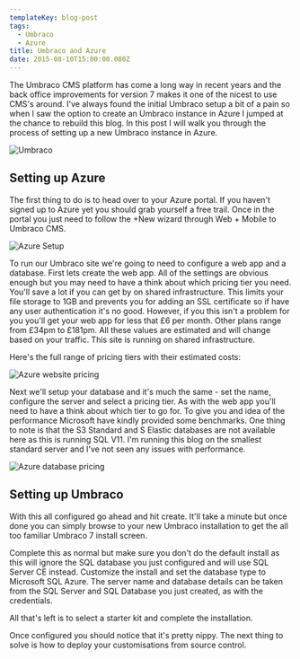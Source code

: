 ```yaml
---
templateKey: blog-post
tags:
  - Umbraco
  - Azure
title: Umbraco and Azure
date: 2015-08-10T15:00:00.000Z
---
```


The Umbraco CMS platform has come a long way in recent years and the back office improvements for version 7 makes it one of the nicest to use CMS's around. I've always found the initial Umbraco setup a bit of a pain so when I saw the option to create an Umbraco instance in Azure I jumped at the chance to rebuild this blog. In this post I will walk you through the process of setting up a new Umbraco instance in Azure.

![Umbraco][0]

## Setting up Azure

The first thing to do is to head over to your Azure portal. If you haven't signed up to Azure yet you should grab yourself a free trail. Once in the portal you just need to follow the +New wizard through Web + Mobile to Umbraco CMS.

![Azure Setup][1]

To run our Umbraco site we're going to need to configure a web app and a database. First lets create the web app. All of the settings are obvious enough but you may need to have a think about which pricing tier you need. You'll save a lot if you can get by on shared infrastructure. This limits your file storage to 1GB and prevents you for adding an SSL certificate so if have any user authentication it's no good. However, if you this isn't a problem for you you'll get your web app for less that £6 per month. Other plans range from £34pm to £181pm. All these values are estimated and will change based on your traffic. This site is running on shared infrastructure.

Here's the full range of pricing tiers with their estimated costs:

![Azure website pricing][2]

Next we'll setup your database and it's much the same - set the name, configure the server and select a pricing tier. As with the web app you'll need to have a think about which tier to go for. To give you and idea of the performance Microsoft have kindly provided some benchmarks. One thing to note is that the S3 Standard and S Elastic databases are not available here as this is running SQL V11. I'm running this blog on the smallest standard server and I've not seen any issues with performance.

![Azure database pricing][3]

## Setting up Umbraco

With this all configured go ahead and hit create. It'll take a minute but once done you can simply browse to your new Umbraco installation to get the all too familiar Umbraco 7 install screen.

Complete this as normal but make sure you don't do the default install as this will ignore the SQL database you just configured and will use SQL Server CE instead. Customize the install and set the database type to Microsoft SQL Azure. The server name and database details can be taken from the SQL Server and SQL Database you just created, as with the credentials.

All that's left is to select a starter kit and complete the installation.

Once configured you should notice that it's pretty nippy. The next thing to solve is how to deploy your customisations from source control.

   [0]: /../img/umbraco.png
   [1]: /../img/azure-umbraco-setup.png
   [2]: /../img/azure-webapp-pricing.png
   [3]: /../img/azure-database-pricing.png